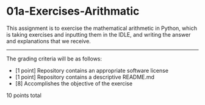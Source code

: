 # 01a-Exercises-Arithmatic

This assignment is to exercise the mathematical arithmetic in Python, which is taking exercises and inputting them in the IDLE,
and writing the answer and explanations that we receive.



---

The grading criteria will be as follows:

* [1 point] Repository contains an appropriate software license
* [1 point] Repository contains a descriptive README.md
* [8] Accomplishes the objective of the exercise

10 points total
